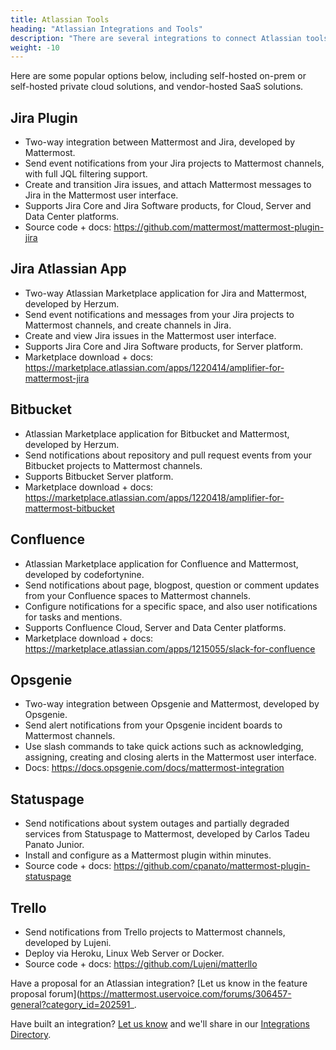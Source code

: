 ```yaml
---
title: Atlassian Tools
heading: "Atlassian Integrations and Tools"
description: "There are several integrations to connect Atlassian tools in Mattermost."
weight: -10
---
```


Here are some popular options below, including self-hosted on-prem or self-hosted private cloud solutions, and vendor-hosted SaaS solutions.

## Jira Plugin

- Two-way integration between Mattermost and Jira, developed by Mattermost.
- Send event notifications from your Jira projects to Mattermost channels, with full JQL filtering support.
- Create and transition Jira issues, and attach Mattermost messages to Jira in the Mattermost user interface.
- Supports Jira Core and Jira Software products, for Cloud, Server and Data Center platforms.
- Source code + docs: https://github.com/mattermost/mattermost-plugin-jira

## Jira Atlassian App

- Two-way Atlassian Marketplace application for Jira and Mattermost, developed by Herzum.
- Send event notifications and messages from your Jira projects to Mattermost channels, and create channels in Jira.
- Create and view Jira issues in the Mattermost user interface.
- Supports Jira Core and Jira Software products, for Server platform.
- Marketplace download + docs: https://marketplace.atlassian.com/apps/1220414/amplifier-for-mattermost-jira

## Bitbucket

- Atlassian Marketplace application for Bitbucket and Mattermost, developed by Herzum.
- Send notifications about repository and pull request events from your Bitbucket projects to Mattermost channels.
- Supports Bitbucket Server platform.
- Marketplace download + docs: https://marketplace.atlassian.com/apps/1220418/amplifier-for-mattermost-bitbucket

## Confluence

- Atlassian Marketplace application for Confluence and Mattermost, developed by codefortynine.
- Send notifications about page, blogpost, question or comment updates from your Confluence spaces to Mattermost channels.
- Configure notifications for a specific space, and also user notifications for tasks and mentions.
- Supports Confluence Cloud, Server and Data Center platforms.
- Marketplace download + docs: https://marketplace.atlassian.com/apps/1215055/slack-for-confluence

## Opsgenie

- Two-way integration between Opsgenie and Mattermost, developed by Opsgenie.
- Send alert notifications from your Opsgenie incident boards to Mattermost channels.
- Use slash commands to take quick actions such as acknowledging, assigning, creating and closing alerts in the Mattermost user interface.
- Docs: https://docs.opsgenie.com/docs/mattermost-integration

## Statuspage

- Send notifications about system outages and partially degraded services from Statuspage to Mattermost, developed by Carlos Tadeu Panato Junior.
- Install and configure as a Mattermost plugin within minutes.
- Source code + docs: https://github.com/cpanato/mattermost-plugin-statuspage

## Trello

- Send notifications from Trello projects to Mattermost channels, developed by Lujeni.
- Deploy via Heroku, Linux Web Server or Docker.
- Source code + docs: https://github.com/Lujeni/matterllo

Have a proposal for an Atlassian integration? [Let us know in the feature proposal forum](https://mattermost.uservoice.com/forums/306457-general?category_id=202591_.

Have built an integration? [Let us know](https://integrations.mattermost.com/submit-an-integration) and we'll share in our [Integrations Directory](https://integrations.mattermost.com).
